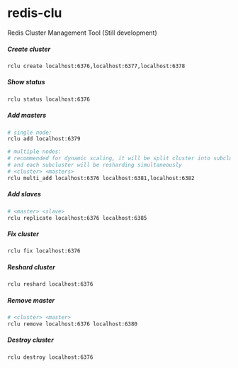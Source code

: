 # redis-clu
Redis Cluster Management Tool (Still development)


##### Create cluster

```bash
rclu create localhost:6376,localhost:6377,localhost:6378
```


##### Show status

```bash
rclu status localhost:6376
```


##### Add masters

```bash
# single node:
rclu add localhost:6379

# multiple nodes:
# recommended for dynamic scaling, it will be split cluster into subclusters
# and each subcluster will be resharding simultaneously
# <cluster> <masters>
rclu multi_add localhost:6376 localhost:6381,localhost:6382
```


##### Add slaves

```bash
# <master> <slave>
rclu replicate localhost:6376 localhost:6385
```


##### Fix cluster

```bash
rclu fix localhost:6376
```


##### Reshard cluster

```bash
rclu reshard localhost:6376
```


##### Remove master

```bash
# <cluster> <master>
rclu remove localhost:6376 localhost:6380
```


##### Destroy cluster

```bash
rclu destroy localhost:6376
```



